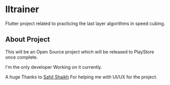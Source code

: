 # lltrainer

Flutter project related to practicing the last layer algorithms in speed cubing.

## About Project

This will be an Open Source project which will be released to PlayStore once complete.

I'm the only developer Working on it currently.

A huge Thanks to <a href="https://github.com/Thug-coder">Sahil Shaikh</a> For helping me with UI/UX for the project.
